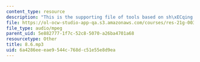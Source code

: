 ```yaml
---
content_type: resource
description: "This is the supporting file of tools based on sh\xECqing things."
file: https://ol-ocw-studio-app-qa.s3.amazonaws.com/courses/res-21g-003-learning-chinese-a-foundation-course-in-mandarin-spring-2011/6a4286eeeae9544c768dc51e55e8d9ea_8.6.mp3
file_type: audio/mpeg
parent_uid: 5e882777-1f7c-52c8-5070-a26ba4701a68
resourcetype: Other
title: 8.6.mp3
uid: 6a4286ee-eae9-544c-768d-c51e55e8d9ea
---
```

